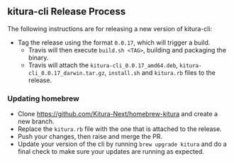 ## kitura-cli Release Process

The following instructions are for releasing a new version of kitura-cli:

- Tag the release using the format `0.0.17`, which will trigger a build.
  - Travis will then execute `build.sh <TAG>`, building and packaging the binary.
  - Travis will attach the `kitura-cli_0.0.17_amd64.deb`, `kitura-cli_0.0.17_darwin.tar.gz`, `install.sh` and `kitura.rb` files to the release.

### Updating homebrew

- Clone https://github.com/Kitura-Next/homebrew-kitura and create a new branch.
- Replace the `kitura.rb` file with the one that is attached to the release.
- Push your changes, then raise and merge the PR.
- Update your version of the cli by running `brew upgrade kitura` and do a final check to make sure your updates are running as expected.
